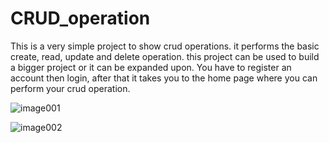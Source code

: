 # CRUD_operation
This is a very simple project to show crud operations. it performs the basic create, read, update and delete operation. this project can be used to build a bigger project or it can be expanded upon.
You have to register an account then login, after that it takes you to the home page where you can perform your crud operation.

![image001](https://user-images.githubusercontent.com/107572914/180590297-f1c92c66-969e-487d-9bc1-bfceb3d5bfb7.jpg)

![image002](https://user-images.githubusercontent.com/107572914/180590311-bd7b67a6-66e8-4189-bb53-8103c211b8de.jpg)
